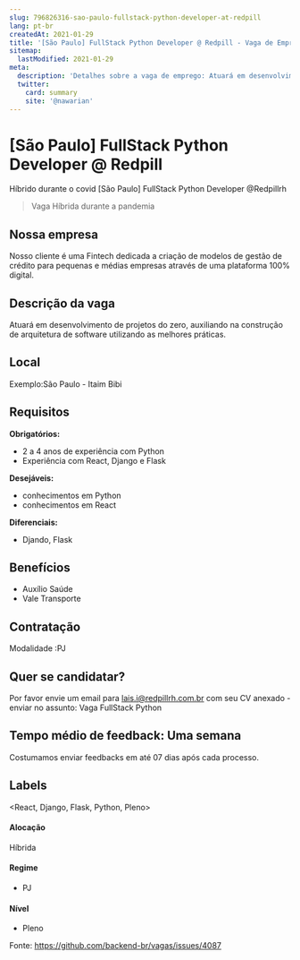 ```yaml
---
slug: 796826316-sao-paulo-fullstack-python-developer-at-redpill
lang: pt-br
createdAt: 2021-01-29
title: '[São Paulo] FullStack Python Developer @ Redpill - Vaga de Emprego'
sitemap:
  lastModified: 2021-01-29
meta:
  description: 'Detalhes sobre a vaga de emprego: Atuará em desenvolvimento de projetos do zero, auxiliando na construção de arquitetura de software utilizando as melhores práticas.'
  twitter:
    card: summary
    site: '@nawarian'
---
```


# [São Paulo] FullStack Python Developer @ Redpill

<!--
==================================================
Caso a vaga for remoto durante a pandemia informar no texto "Remoto durante o covid"
==================================================
--> Híbrido durante o covid
<!-- 
==================================================
POR FAVOR, SÓ POSTE SE A VAGA FOR PARA BACK-END!

Não faça distinção de gênero no título da vaga.

Use: "Back-End Developer" ao invés de 
"Desenvolvedor Back-End" \o/

Exemplo: `[São Paulo] Back-End Developer @ NOME DA
==================================================
--> [São Paulo] FullStack Python Developer @Redpillrh
<!--
==================================================
Caso a vaga for remoto durante a pandemia deixar a linha abaixo
==================================================
-->
> Vaga Híbrida durante a pandemia

## Nossa empresa

Nosso cliente é uma Fintech dedicada a criação de modelos de gestão de crédito para pequenas e médias empresas através de uma plataforma 100% digital.

## Descrição da vaga

Atuará em desenvolvimento de projetos do zero, auxiliando na construção de arquitetura de software utilizando as melhores práticas.

## Local

Exemplo:São Paulo - Itaim Bibi

## Requisitos

**Obrigatórios:**
- 2 a 4  anos de experiência com Python
- Experiência com React, Django e Flask

**Desejáveis:**
- conhecimentos em Python
- conhecimentos em React

**Diferenciais:**
- Djando, Flask

## Benefícios

- Auxílio Saúde
- Vale Transporte


## Contratação

Modalidade :PJ

## Quer se candidatar? 

Por favor envie um email para lais.i@redpillrh.com.br com seu CV anexado - enviar no assunto: Vaga FullStack Python

## Tempo médio de feedback: Uma semana

Costumamos enviar feedbacks em até 07 dias após cada processo.


## Labels
<React, Django, Flask, Python, Pleno>

#### Alocação
 Híbrida

#### Regime
- PJ

#### Nível

- Pleno





Fonte: https://github.com/backend-br/vagas/issues/4087